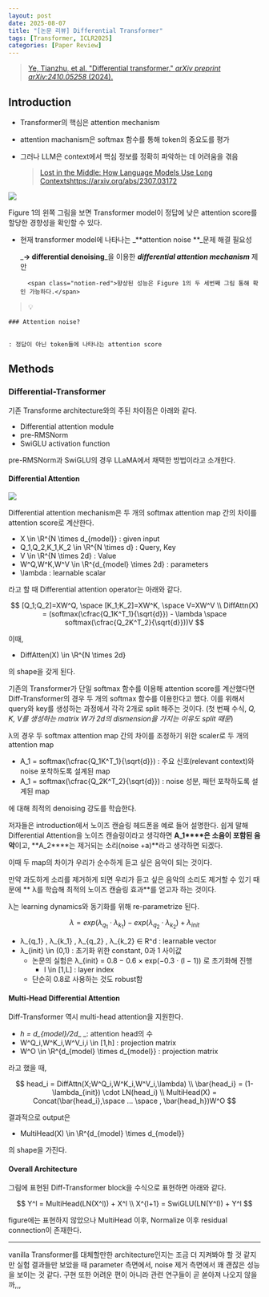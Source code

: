 ```yaml
---
layout: post
date: 2025-08-07
title: "[논문 리뷰] Differential Transformer"
tags: [Transformer, ICLR2025]
categories: [Paper Review]
---
```


> [Ye, Tianzhu, et al. "Differential transformer." ](https://arxiv.org/abs/2410.05258)[_arXiv preprint arXiv:2410.05258_](https://arxiv.org/abs/2410.05258)[ (2024).](https://arxiv.org/abs/2410.05258)



## Introduction

- Transformer의 핵심은 attention mechanism
- attention machanism은 softmax 함수를 통해 token의 중요도를 평가
- 그러나 LLM은 context에서 핵심 정보를 정확히 파악하는 데 어려움을 겪음

	> [Lost in the Middle: How Language Models Use Long Contextshttps://arxiv.org/abs/2307.03172](https://arxiv.org/abs/2307.03172)


![](https://prod-files-secure.s3.us-west-2.amazonaws.com/542b861c-36a8-4051-84e5-8804b6728dba/9083ea56-691a-4752-ae26-47f403431ac8/image.png?X-Amz-Algorithm=AWS4-HMAC-SHA256&X-Amz-Content-Sha256=UNSIGNED-PAYLOAD&X-Amz-Credential=ASIAZI2LB466TSO3DFYJ%2F20250811%2Fus-west-2%2Fs3%2Faws4_request&X-Amz-Date=20250811T200047Z&X-Amz-Expires=3600&X-Amz-Security-Token=IQoJb3JpZ2luX2VjELv%2F%2F%2F%2F%2F%2F%2F%2F%2F%2FwEaCXVzLXdlc3QtMiJGMEQCIEwy0IR%2FCBG3wRIOj4sy0bAtOK%2FpHTgtvQgUpJSBhGvFAiAjtDBMOCr1vR%2B5qZJxnvNmBm0OIpCgGNZbb2e32GdsqSqIBAj0%2F%2F%2F%2F%2F%2F%2F%2F%2F%2F8BEAAaDDYzNzQyMzE4MzgwNSIMB%2BDcF8kzsH%2BqyJRXKtwDXwXjuO6hzLCt5k%2BSJ74YvJ0j2sJESy6JDilZIPrG93OcuzTsXD62lOG0Wc%2BRfLeCzjhScRZyQt1iCPrv3dbiXTVbROIaTM6VnxOrf816V%2FK%2BGRAaQIKjuHHBDqzzGnCJu8A9JMG79r9YjaNLDdYltnpU%2FO8Lt2f00hKn%2BuFngVsfAJwmHq0a4h8soeuzQis8XHVyhqkOuU6y69EAJ0PrLMXK1BSj7RZlddVG8GWph84V8MyRqxddJpWyTJEcGg8kzE9BXCYLRr6RyLAxy5Jl9ItmZEotADlACyAYg4jGedhn%2FElsdngVOuH9s4YP929mNK3v%2Bk%2FN%2FkIbRponSCqDTM%2BwuY4RJ6c2Ol6cg831BAiyar8t%2BvoOTGgW4o1gdFeGjhxaQTWmrVRsJUDHoXVWhHCPzzGQ%2Fe71LRqP%2FxVt3TPOeZqNRasAYMhP5i5UediTbdF2Z67ijWi3l%2F8RdLSCm2xAavCLOVfPQ5INVsyKW9oFhz%2FkMl5YJUjCxey71kGdSv2tKNESMpOX3U1PfJgTWe3y6IEdI1sYRJ2OT1IztbbKvS90Fc3wFJI2DtyFrdS15AZZ3Kqz94bgVS7bUkxJljYbHi0cHiGbZ0D178KqPp4K%2BegltgaTmkpZQ88wxPLoxAY6pgH%2FD7Fe6xLznXpOJMywXw4dbEjLw0EH8jqucLNn6kZHqi1Z4TuyFI4V40bx1%2FfplW3BSwSPIPRez7Nlhz8tGVCMKIdl3vuCjWBg9ZCg73x5Lf9XVOApdtOhJ%2Bo8x5%2Fum%2BV%2FvP8OijASf%2Fa4caQMt4VaU8OqE96wMlUKxnIrXcISmGukbYy4%2Bv7HMoZS2g1tMWmdKJzojzDumo%2FS7FD9Wtnw3wwfAdXW&X-Amz-Signature=8ad05f44d3e9ec87b7f91407ee443bd61005cf88ab555b9e020bd393cce5eb8b&X-Amz-SignedHeaders=host&x-amz-checksum-mode=ENABLED&x-id=GetObject)


Figure 1의 왼쪽 그림을 보면 Transformer model이 정답에 낮은 attention score를 할당한 경향성을 확인할 수 있다.

- 현재 transformer model에 나타나는 _**attention noise **_문제 해결 필요성

	_**→ differential denoising**_을 이용한 _**differential attention mechanism**_ 제안


		<span class="notion-red">향상된 성능은 Figure 1의 두 세번째 그림 통해 확인 가능하다.</span>


> 💡 


	### Attention noise?


	: 정답이 아닌 token들에 나타나는 attention score



## Methods



### Differential-Transformer


기존 Transforme architecture와의 주된 차이점은 아래와 같다.

- Differential attention module
- pre-RMSNorm
- SwiGLU activation function

pre-RMSNorm과 SwiGLU의 경우 LLaMA에서 채택한 방법이라고 소개한다.



#### Differential Attention


![](https://prod-files-secure.s3.us-west-2.amazonaws.com/542b861c-36a8-4051-84e5-8804b6728dba/116d70b2-1963-4810-9167-f4c7d8a06e8f/image.png?X-Amz-Algorithm=AWS4-HMAC-SHA256&X-Amz-Content-Sha256=UNSIGNED-PAYLOAD&X-Amz-Credential=ASIAZI2LB466TSO3DFYJ%2F20250811%2Fus-west-2%2Fs3%2Faws4_request&X-Amz-Date=20250811T200047Z&X-Amz-Expires=3600&X-Amz-Security-Token=IQoJb3JpZ2luX2VjELv%2F%2F%2F%2F%2F%2F%2F%2F%2F%2FwEaCXVzLXdlc3QtMiJGMEQCIEwy0IR%2FCBG3wRIOj4sy0bAtOK%2FpHTgtvQgUpJSBhGvFAiAjtDBMOCr1vR%2B5qZJxnvNmBm0OIpCgGNZbb2e32GdsqSqIBAj0%2F%2F%2F%2F%2F%2F%2F%2F%2F%2F8BEAAaDDYzNzQyMzE4MzgwNSIMB%2BDcF8kzsH%2BqyJRXKtwDXwXjuO6hzLCt5k%2BSJ74YvJ0j2sJESy6JDilZIPrG93OcuzTsXD62lOG0Wc%2BRfLeCzjhScRZyQt1iCPrv3dbiXTVbROIaTM6VnxOrf816V%2FK%2BGRAaQIKjuHHBDqzzGnCJu8A9JMG79r9YjaNLDdYltnpU%2FO8Lt2f00hKn%2BuFngVsfAJwmHq0a4h8soeuzQis8XHVyhqkOuU6y69EAJ0PrLMXK1BSj7RZlddVG8GWph84V8MyRqxddJpWyTJEcGg8kzE9BXCYLRr6RyLAxy5Jl9ItmZEotADlACyAYg4jGedhn%2FElsdngVOuH9s4YP929mNK3v%2Bk%2FN%2FkIbRponSCqDTM%2BwuY4RJ6c2Ol6cg831BAiyar8t%2BvoOTGgW4o1gdFeGjhxaQTWmrVRsJUDHoXVWhHCPzzGQ%2Fe71LRqP%2FxVt3TPOeZqNRasAYMhP5i5UediTbdF2Z67ijWi3l%2F8RdLSCm2xAavCLOVfPQ5INVsyKW9oFhz%2FkMl5YJUjCxey71kGdSv2tKNESMpOX3U1PfJgTWe3y6IEdI1sYRJ2OT1IztbbKvS90Fc3wFJI2DtyFrdS15AZZ3Kqz94bgVS7bUkxJljYbHi0cHiGbZ0D178KqPp4K%2BegltgaTmkpZQ88wxPLoxAY6pgH%2FD7Fe6xLznXpOJMywXw4dbEjLw0EH8jqucLNn6kZHqi1Z4TuyFI4V40bx1%2FfplW3BSwSPIPRez7Nlhz8tGVCMKIdl3vuCjWBg9ZCg73x5Lf9XVOApdtOhJ%2Bo8x5%2Fum%2BV%2FvP8OijASf%2Fa4caQMt4VaU8OqE96wMlUKxnIrXcISmGukbYy4%2Bv7HMoZS2g1tMWmdKJzojzDumo%2FS7FD9Wtnw3wwfAdXW&X-Amz-Signature=10f6c25edcfde797af4b57eea5237ae0f453d6c69c30e7cce5f83fff5b3b8876&X-Amz-SignedHeaders=host&x-amz-checksum-mode=ENABLED&x-id=GetObject)


Differential attention mechanism은 두 개의 softmax attention map 간의 차이를 attention score로 계산한다.

- X \in \R^{N \times d\_{model}} : given input
- Q\_1,Q\_2,K\_1,K\_2 \in \R^{N \times d} : Query, Key
- V \in \R^{N \times 2d} : Value
- W^Q,W^K,W^V \in \R^{d\_{model} \times 2d} : parameters
- \lambda : learnable scalar

라고 할 때 Differential attention operator는 아래와 같다.


$$
[Q_1;Q_2]=XW^Q, \space [K_1;K_2]=XW^K, \space V=XW^V \\
DiffAttn(X) = (softmax(\cfrac{Q_1K^T_1}{\sqrt{d}}) - \lambda \space softmax(\cfrac{Q_2K^T_2}{\sqrt{d}}))V
$$


이때,

- DiffAtten(X) \in \R^{N \times 2d}

의 shape을 갖게 된다.


기존의 Transformer가 단일 softmax 함수를 이용해 attention score를 계산했다면 Diff-Transformer의 경우 두 개의 softmax 함수를 이용한다고 했다. 이를 위해서 query와 key를 생성하는 과정에서 각각 2개로 split 해주는 것이다. <span class="notion-red">(첫 번째 수식, </span><span class="notion-red">_Q, K, V를 생성하는 matrix W가 2d의 dismension을 가지는 이유도 split 때문_</span><span class="notion-red">)</span>


 λ의 경우 두 softmax attention map 간의 차이를 조정하기 위한 scaler로 두 개의 attention map

- A\_1 = softmax(\cfrac{Q\_1K^T\_1}{\sqrt{d}}) : 주요 신호(relevant context)와 noise 포착하도록 설계된 map
- A\_1 = softmax(\cfrac{Q\_2K^T\_2}{\sqrt{d}}) : noise 성분, 패턴 포착하도록 설계된 map 

에 대해 최적의 denoising 강도를 학습한다.


저자들은 introduction에서 노이즈 캔슬링 헤드폰을 예로 들어 설명한다. 쉽게 말해 Differential Attention을 노이즈 캔슬링이라고 생각하면 **A\_1****은 소음이 포함된 음악**이고, **A\_2****는 제거되는 소리(noise +a)**라고 생각하면 되겠다. 


이때 두 map의 차이가 우리가 순수하게 듣고 싶은 음악이 되는 것이다. 


만약 과도하게 소리를 제거하게 되면 우리가 듣고 싶은 음악의 소리도 제거할 수 있기 때문에 ** λ를 학습해 최적의 노이즈 캔슬링 효과**를 얻고자 하는 것이다.


λ는 learning dynamics와 동기화를 위해 re-parametrize 된다.


$$
\lambda = exp(\lambda_{q_1} \cdot \lambda_{k_1}) - exp(\lambda_{q_2} \cdot \lambda_{k_2}) + \lambda_{init}
$$

- λ\_{q\_1} , λ\_{k\_1} , λ\_{q\_2} , λ\_{k\_2} ∈ R^d : learnable vector
- λ\_{init} \in (0,1) : 초기화 위한 constant, 0과 1 사이값
	- 논문의 실험은 λ\_{init} = 0.8 − 0.6 × exp(−0.3 · (l − 1)) 로 초기화해 진행
		- l \in [1,L] : layer index
	- 단순히 0.8로 사용하는 것도 robust함


#### **Multi-Head Differential Attention**


Diff-Transformer 역시 multi-head attention을 지원한다.

- _h = d\_{model}/2d__ _: attention head의 수
- W^Q\_i,W^K\_i,W^V\_i,i \in [1,h] : projection matrix
- W^O \in \R^{d\_{model} \times d\_{model}} : projection matrix

라고 했을 때,


$$
head_i = DiffAttn(X;W^Q_i,W^K_i,W^V_i,\lambda) \\
\bar{head_i} = (1-\lambda_{init}) \cdot LN(head_i) \\
MultiHead(X) = Concat(\bar{head_i},\space ... \space , \bar{head_h})W^O
$$


결과적으로 output은

- MultiHead(X) \in \R^{d\_{model} \times d\_{model}}

의 shape을 가진다.



#### Overall Architecture


그림에 표현된 Diff-Transformer block을 수식으로 표현하면 아래와 같다.


$$
Y^l = MultiHead(LN(X^l)) + X^l \\
X^{l+1} = SwiGLU(LN(Y^l)) + Y^l
$$


figure에는 표현하지 않았으나 MultiHead 이후, Normalize 이후 residual connection이 존재한다.


---


vanilla Transformer를 대체할만한 architecture인지는 조금 더 지켜봐야 할 것 같지만 실험 결과들만 보았을 때 parameter 측면에서, noise 제거 측면에서 꽤 괜찮은 성능을 보이는 것 같다. 구현 또한 어려운 편이 아니라 관련 연구들이 곧 쏟아져 나오지 않을까,,,

